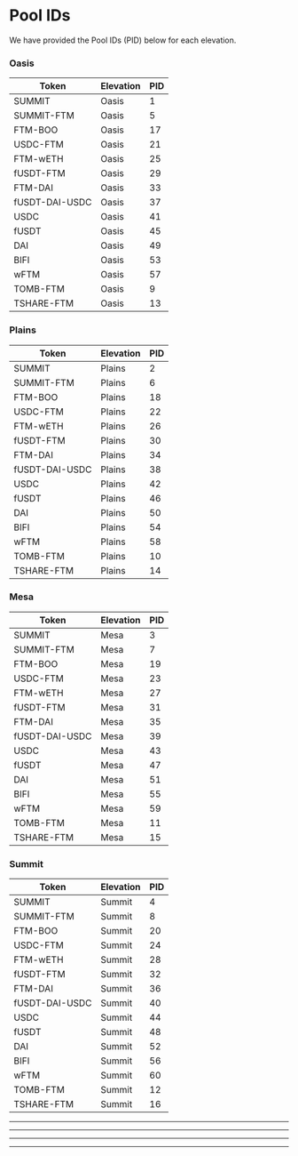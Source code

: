 # Pool IDs

We have provided the Pool IDs (PID) below for each elevation.

### Oasis

| Token          | Elevation | PID |
| -------------- | --------- | --- |
| SUMMIT         | Oasis     | 1   |
| SUMMIT-FTM     | Oasis     | 5   |
| FTM-BOO        | Oasis     | 17  |
| USDC-FTM       | Oasis     | 21  |
| FTM-wETH       | Oasis     | 25  |
| fUSDT-FTM      | Oasis     | 29  |
| FTM-DAI        | Oasis     | 33  |
| fUSDT-DAI-USDC | Oasis     | 37  |
| USDC           | Oasis     | 41  |
| fUSDT          | Oasis     | 45  |
| DAI            | Oasis     | 49  |
| BIFI           | Oasis     | 53  |
| wFTM           | Oasis     | 57  |
| TOMB-FTM       | Oasis     | 9   |
| TSHARE-FTM     | Oasis     | 13  |

### Plains

| Token          | Elevation | PID |
| -------------- | --------- | --- |
| SUMMIT         | Plains    | 2   |
| SUMMIT-FTM     | Plains    | 6   |
| FTM-BOO        | Plains    | 18  |
| USDC-FTM       | Plains    | 22  |
| FTM-wETH       | Plains    | 26  |
| fUSDT-FTM      | Plains    | 30  |
| FTM-DAI        | Plains    | 34  |
| fUSDT-DAI-USDC | Plains    | 38  |
| USDC           | Plains    | 42  |
| fUSDT          | Plains    | 46  |
| DAI            | Plains    | 50  |
| BIFI           | Plains    | 54  |
| wFTM           | Plains    | 58  |
| TOMB-FTM       | Plains    | 10  |
| TSHARE-FTM     | Plains    | 14  |

### Mesa

| Token          | Elevation | PID |
| -------------- | --------- | --- |
| SUMMIT         | Mesa      | 3   |
| SUMMIT-FTM     | Mesa      | 7   |
| FTM-BOO        | Mesa      | 19  |
| USDC-FTM       | Mesa      | 23  |
| FTM-wETH       | Mesa      | 27  |
| fUSDT-FTM      | Mesa      | 31  |
| FTM-DAI        | Mesa      | 35  |
| fUSDT-DAI-USDC | Mesa      | 39  |
| USDC           | Mesa      | 43  |
| fUSDT          | Mesa      | 47  |
| DAI            | Mesa      | 51  |
| BIFI           | Mesa      | 55  |
| wFTM           | Mesa      | 59  |
| TOMB-FTM       | Mesa      | 11  |
| TSHARE-FTM     | Mesa      | 15  |

### Summit

| Token          | Elevation | PID |
| -------------- | --------- | --- |
| SUMMIT         | Summit    | 4   |
| SUMMIT-FTM     | Summit    | 8   |
| FTM-BOO        | Summit    | 20  |
| USDC-FTM       | Summit    | 24  |
| FTM-wETH       | Summit    | 28  |
| fUSDT-FTM      | Summit    | 32  |
| FTM-DAI        | Summit    | 36  |
| fUSDT-DAI-USDC | Summit    | 40  |
| USDC           | Summit    | 44  |
| fUSDT          | Summit    | 48  |
| DAI            | Summit    | 52  |
| BIFI           | Summit    | 56  |
| wFTM           | Summit    | 60  |
| TOMB-FTM       | Summit    | 12  |
| TSHARE-FTM     | Summit    | 16  |

****

****

****

****
